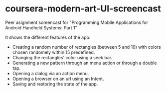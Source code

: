 # coursera-modern-art-UI-screencast

Peer asignment screencast for "Programming Mobile Applications for Android Handheld Systems: Part 1" 

It shows the different features of the app:

* Creating a random number of rectangles (between 5 and 10) with colors chosen randomely within 15 predefined.
* Changing the rectangles' color using a seek bar.
* Generating a new pattern through an menu action or through a double tap.
* Opening a dialog via an action menu.
* Opening a browser on an url using an Intent.
* Saving and restoring the state of the app.
